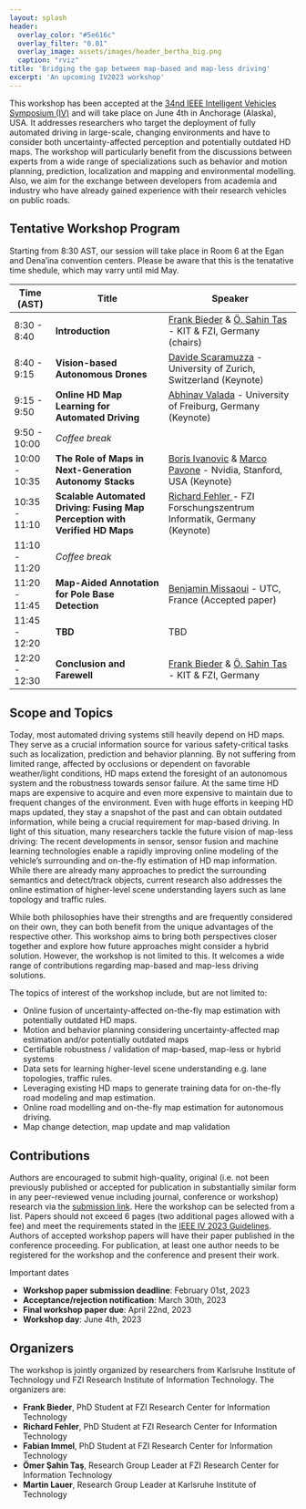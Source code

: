 ```yaml
---
layout: splash
header:
  overlay_color: "#5e616c"
  overlay_filter: "0.01"
  overlay_image: assets/images/header_bertha_big.png
  caption: "rviz"
title: 'Bridging the gap between map-based and map-less driving'
excerpt: 'An upcoming IV2023 workshop'
---
```


This workshop has been accepted at the [34nd IEEE Intelligent Vehicles Symposium (IV)](https://2023.ieee-iv.org/) and will take place on June 4th in Anchorage (Alaska), USA. It addresses researchers who target the deployment of fully automated driving in large-scale, changing environments and have to consider both uncertainty-affected perception and potentially outdated HD maps. The workshop will particularly benefit from the discussions between experts from a wide range of specializations such as behavior and motion planning, prediction, localization and mapping and environmental modelling. Also, we aim for the exchange between developers from academia and industry who have already gained experience with their research vehicles on public roads.

## Tentative Workshop Program
Starting from 8:30 AST, our session will take place in Room 6 at the Egan and Dena’ina convention centers. Please be aware that this is the tenatative time shedule, which may varry until mid May.

|Time (AST)   | Title                  | Speaker |
|--------------|--------------------------------------|-----------|
|8:30 - 8:40 | **Introduction** | [Frank Bieder](https://www.mrt.kit.edu/mitarbeiter_bieder.php) & [Ö. Sahin Tas](https://www.omersahintas.com/) - KIT & FZI, Germany (chairs)
|8:40 - 9:15 | **Vision-based Autonomous Drones** | [Davide Scaramuzza](https://rpg.ifi.uzh.ch/people_scaramuzza.html) - University of Zurich, Switzerland (Keynote)
|9:15 - 9:50 | **Online HD Map Learning for Automated Driving** | [Abhinav Valada](https://rl.uni-freiburg.de/people/valada) - University of Freiburg, Germany (Keynote)
|9:50 - 10:00 | *Coffee break*
|10:00 - 10:35 | **The Role of Maps in Next-Generation Autonomy Stacks** | [Boris Ivanovic](https://www.borisivanovic.com) & [Marco Pavone](https://profiles.stanford.edu/marco-pavone) - Nvidia, Stanford, USA (Keynote)
|10:35 - 11:10 | **Scalable Automated Driving: Fusing Map Perception with Verified HD Maps** | [Richard Fehler ](https://www.linkedin.com/in/richard-fehler/?originalSubdomain=de) - FZI Forschungszentrum Informatik, Germany (Keynote)
|11:10 - 11:20 | *Coffee break*
|11:20 - 11:45 | **Map-Aided Annotation for Pole Base Detection** | [Benjamin Missaoui](https://kit-mrt.github.io/iv2023_workshop_bridging_the_gap) - UTC, France (Accepted paper)
|11:45 - 12:20 | **TBD** | TBD
|12:20 - 12:30 | **Conclusion and Farewell** | [Frank Bieder](https://www.mrt.kit.edu/mitarbeiter_bieder.php) & [Ö. Sahin Tas](https://www.omersahintas.com/) - KIT & FZI, Germany


## Scope and Topics

Today, most automated driving systems still heavily depend on HD maps. They serve as a crucial information source for various safety-critical tasks such as localization, prediction and behavior planning. By not suffering from limited range, affected by occlusions or dependent on favorable weather/light conditions, HD maps extend the foresight of an autonomous system and the robustness towards sensor failure. At the same time HD maps are expensive to acquire and even more expensive to maintain due to frequent changes of the environment. Even with huge efforts in keeping HD maps updated, they stay a snapshot of the past and can obtain outdated information, while being a crucial requirement for map-based driving. In light of this situation, many researchers tackle the future vision of map-less driving: The recent developments in sensor, sensor fusion and machine learning technologies enable a rapidly improving online modeling of the vehicle’s surrounding and on-the-fly estimation of HD map information. While there are already many approaches to predict the surrounding semantics and detect/track objects, current research also addresses the online estimation of higher-level scene understanding layers such as lane topology and traffic rules. 

While both philosophies have their strengths and are frequently considered on their own, they can both benefit from the unique advantages of the respective other. This workshop aims to bring both perspectives closer together and explore how future approaches might consider a hybrid solution. However, the workshop is not limited to this. It welcomes a wide range of contributions regarding map-based and map-less driving solutions.  

The topics of interest of the workshop include, but are not limited to:
- Online fusion of uncertainty-affected on-the-fly map estimation with potentially outdated HD maps.
- Motion and behavior planning considering uncertainty-affected map estimation and/or potentially outdated maps
- Certifiable robustness / validation of map-based, map-less or hybrid systems
- Data sets for learning higher-level scene understanding e.g. lane topologies, traffic rules.
- Leveraging existing HD maps to generate training data for on-the-fly road modeling and map estimation.
- Online road modelling and on-the-fly map estimation for autonomous driving.
- Map change detection, map update and map validation


## Contributions

Authors are encouraged to submit high-quality, original (i.e. not been previously published or accepted for publication in substantially similar form in any peer-reviewed venue including journal, conference or workshop) research via the [submission link](https://edas.info/newPaper.php?c=30459&track=115618). Here the workshop can be selected from a list. Papers should not exceed 6 pages (two additional pages allowed with a fee) and meet the requirements stated in the [IEEE IV 2023 Guidelines](https://2023.ieee-iv.org/paper-submission/). Authors of accepted workshop papers will have their paper published in the conference proceeding. For publication, at least one author needs to be registered for the workshop and the conference and present their work.

Important dates
- **Workshop paper submission deadline**: February 01st, 2023
- **Acceptance/rejection notification**: March 30th, 2023
- **Final workshop paper due**: April 22nd, 2023
- **Workshop day**: June 4th, 2023

## Organizers

The workshop is jointly organized by researchers from Karlsruhe Institute of Technology und FZI Research Institute of Information Technology. The organizers are:

- **Frank Bieder**, PhD Student at FZI Research Center for Information Technology
- **Richard Fehler**, PhD Student at FZI Research Center for Information Technology
- **Fabian Immel**, PhD Student at FZI Research Center for Information Technology
- **Ömer Şahin Taş**, Research Group Leader at FZI Research Center for Information Technology
- **Martin Lauer**, Research Group Leader at Karlsruhe Institute of Technology


